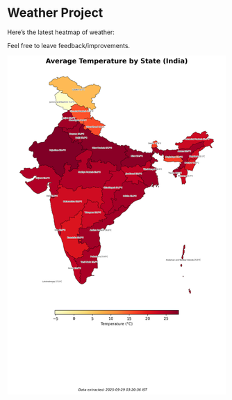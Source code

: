 # Weather Project

Here’s the latest heatmap of weather:

Feel free to leave feedback/improvements.

![India Heatmap](docs/assets/india_heatmap.png?v=D9ADAE)
